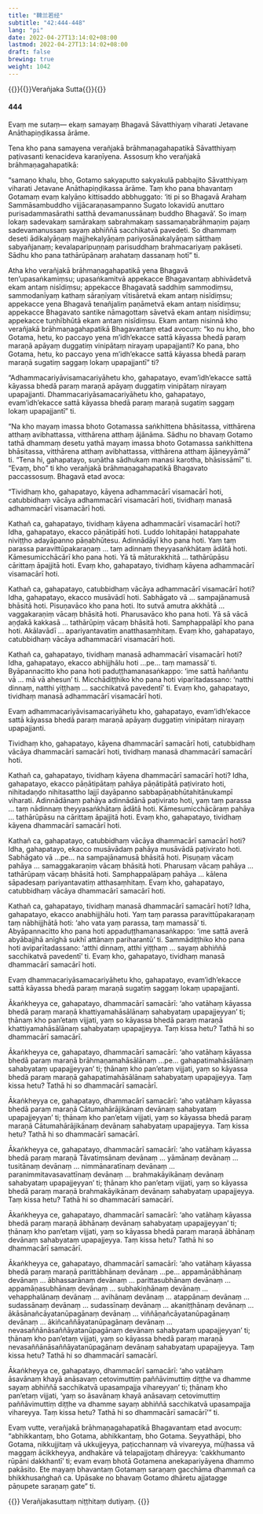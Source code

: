 ```yaml
---
title: "鞞兰若经"
subtitle: "42:444-448"
lang: "pi"
date: 2022-04-27T13:14:02+08:00
lastmod: 2022-04-27T13:14:02+08:00
draft: false
brewing: true
weight: 1042
---
```



{{<subtitle>}}{{<suttalink src="mn42">}}Verañjaka Sutta{{</suttalink>}}{{</subtitle>}}

#### 444

Evaṃ me sutaṃ— ekaṃ samayaṃ Bhagavā Sāvatthiyaṃ viharati Jetavane Anāthapiṇḍikassa ārāme.

Tena kho pana samayena verañjakā brāhmaṇagahapatikā Sāvatthiyaṃ paṭivasanti kenacideva karaṇīyena. Assosuṃ kho verañjakā brāhmaṇagahapatikā:

“samaṇo khalu, bho, Gotamo sakyaputto sakyakulā pabbajito Sāvatthiyaṃ viharati Jetavane Anāthapiṇḍikassa ārāme. Taṃ kho pana bhavantaṃ Gotamaṃ evaṃ kalyāṇo kittisaddo abbhuggato: ‘iti pi so Bhagavā Arahaṃ Sammāsambuddho vijjācaraṇasampanno Sugato lokavidū anuttaro purisadammasārathi satthā devamanussānaṃ buddho Bhagavā’. So imaṃ lokaṃ sadevakaṃ samārakaṃ sabrahmakaṃ sassamaṇabrāhmaṇiṃ pajaṃ sadevamanussaṃ sayaṃ abhiññā sacchikatvā pavedeti. So dhammaṃ deseti ādikalyāṇaṃ majjhekalyāṇaṃ pariyosānakalyāṇaṃ sātthaṃ sabyañjanaṃ; kevalaparipuṇṇaṃ parisuddhaṃ brahmacariyaṃ pakāseti. Sādhu kho pana tathārūpānaṃ arahataṃ dassanaṃ hotī” ti.

Atha kho verañjakā brāhmaṇagahapatikā yena Bhagavā ten’upasaṅkamiṃsu; upasaṅkamitvā appekacce Bhagavantaṃ abhivādetvā ekam antaṃ nisīdiṃsu; appekacce Bhagavatā saddhiṃ sammodiṃsu, sammodanīyaṃ kathaṃ sāraṇīyaṃ vītisāretvā ekam antaṃ nisīdiṃsu; appekacce yena Bhagavā tenañjaliṃ paṇāmetvā ekam antaṃ nisīdiṃsu; appekacce Bhagavato santike nāmagottaṃ sāvetvā ekam antaṃ nisīdiṃsu; appekacce tuṇhībhūtā ekam antaṃ nisīdiṃsu. Ekam antaṃ nisinnā kho verañjakā brāhmaṇagahapatikā Bhagavantaṃ etad avocuṃ: “ko nu kho, bho Gotama, hetu, ko paccayo yena m’idh’ekacce sattā kāyassa bhedā paraṃ maraṇā apāyaṃ duggatiṃ vinipātaṃ nirayaṃ upapajjanti? Ko pana, bho Gotama, hetu, ko paccayo yena m’idh’ekacce sattā kāyassa bhedā paraṃ maraṇā sugatiṃ saggaṃ lokaṃ upapajjantī” ti?

“Adhammacariyāvisamacariyāhetu kho, gahapatayo, evam’idh’ekacce sattā kāyassa bhedā paraṃ maraṇā apāyaṃ duggatiṃ vinipātaṃ nirayaṃ upapajjanti. Dhammacariyāsamacariyāhetu kho, gahapatayo, evam’idh’ekacce sattā kāyassa bhedā paraṃ maraṇā sugatiṃ saggaṃ lokaṃ upapajjantī” ti.

“Na kho mayaṃ imassa bhoto Gotamassa saṅkhittena bhāsitassa, vitthārena atthaṃ avibhattassa, vitthārena atthaṃ ājānāma. Sādhu no bhavaṃ Gotamo tathā dhammaṃ desetu yathā mayaṃ imassa bhoto Gotamassa saṅkhittena bhāsitassa, vitthārena atthaṃ avibhattassa, vitthārena atthaṃ ājāneyyāmā” ti. “Tena hi, gahapatayo, suṇātha sādhukaṃ manasi karotha, bhāsissāmī” ti. “Evaṃ, bho” ti kho verañjakā brāhmaṇagahapatikā Bhagavato paccassosuṃ. Bhagavā etad avoca:

“Tividhaṃ kho, gahapatayo, kāyena adhammacārī visamacārī hoti, catubbidhaṃ vācāya adhammacārī visamacārī hoti, tividhaṃ manasā adhammacārī visamacārī hoti.

Kathañ ca, gahapatayo, tividhaṃ kāyena adhammacārī visamacārī hoti? Idha, gahapatayo, ekacco pāṇātipātī hoti. Luddo lohitapāṇi hatappahate niviṭṭho adayāpanno pāṇabhūtesu. Adinnādāyī kho pana hoti. Yaṃ taṃ parassa paravittūpakaraṇaṃ … taṃ adinnaṃ theyyasaṅkhātaṃ ādātā hoti. Kāmesumicchācārī kho pana hoti. Yā tā māturakkhitā … tathārūpāsu cārittaṃ āpajjitā hoti. Evaṃ kho, gahapatayo, tividhaṃ kāyena adhammacārī visamacārī hoti.

Kathañ ca, gahapatayo, catubbidhaṃ vācāya adhammacārī visamacārī hoti? Idha, gahapatayo, ekacco musāvādī hoti. Sabhāgato vā … sampajānamusā bhāsitā hoti. Pisuṇavāco kho pana hoti. Ito sutvā amutra akkhātā … vaggakaraṇiṃ vācaṃ bhāsitā hoti. Pharusavāco kho pana hoti. Yā sā vācā aṇḍakā kakkasā … tathārūpiṃ vācaṃ bhāsitā hoti. Samphappalāpī kho pana hoti. Akālavādī … apariyantavatiṃ anatthasaṃhitaṃ. Evaṃ kho, gahapatayo, catubbidhaṃ vācāya adhammacārī visamacārī hoti.

Kathañ ca, gahapatayo, tividhaṃ manasā adhammacārī visamacārī hoti? Idha, gahapatayo, ekacco abhijjhālu hoti …pe… taṃ mamassā’ ti. Byāpannacitto kho pana hoti paduṭṭhamanasaṅkappo: ‘ime sattā haññantu vā … mā vā ahesun’ ti. Micchādiṭṭhiko kho pana hoti viparītadassano: ‘natthi dinnaṃ, natthi yiṭṭhaṃ … sacchikatvā pavedentī’ ti. Evaṃ kho, gahapatayo, tividhaṃ manasā adhammacārī visamacārī hoti.

Evaṃ adhammacariyāvisamacariyāhetu kho, gahapatayo, evam’idh’ekacce sattā kāyassa bhedā paraṃ maraṇā apāyaṃ duggatiṃ vinipātaṃ nirayaṃ upapajjanti.

Tividhaṃ kho, gahapatayo, kāyena dhammacārī samacārī hoti, catubbidhaṃ vācāya dhammacārī samacārī hoti, tividhaṃ manasā dhammacārī samacārī hoti.

Kathañ ca, gahapatayo, tividhaṃ kāyena dhammacārī samacārī hoti? Idha, gahapatayo, ekacco pāṇātipātaṃ pahāya pāṇātipātā paṭivirato hoti, nihitadaṇḍo nihitasattho lajjī dayāpanno sabbapāṇabhūtahitānukampī viharati. Adinnādānaṃ pahāya adinnādānā paṭivirato hoti, yaṃ taṃ parassa … taṃ nādinnaṃ theyyasaṅkhātaṃ ādātā hoti. Kāmesumicchācāraṃ pahāya … tathārūpāsu na cārittaṃ āpajjitā hoti. Evaṃ kho, gahapatayo, tividhaṃ kāyena dhammacārī samacārī hoti.

Kathañ ca, gahapatayo, catubbidhaṃ vācāya dhammacārī samacārī hoti? Idha, gahapatayo, ekacco musāvādaṃ pahāya musāvādā paṭivirato hoti. Sabhāgato vā …pe… na sampajānamusā bhāsitā hoti. Pisuṇaṃ vācaṃ pahāya … samaggakaraṇiṃ vācaṃ bhāsitā hoti. Pharusaṃ vācaṃ pahāya … tathārūpaṃ vācaṃ bhāsitā hoti. Samphappalāpaṃ pahāya … kālena sāpadesaṃ pariyantavatiṃ atthasaṃhitaṃ. Evaṃ kho, gahapatayo, catubbidhaṃ vācāya dhammacārī samacārī hoti.

Kathañ ca, gahapatayo, tividhaṃ manasā dhammacārī samacārī hoti? Idha, gahapatayo, ekacco anabhijjhālu hoti. Yaṃ taṃ parassa paravittūpakaraṇaṃ taṃ nābhijjhātā hoti: ‘aho vata yaṃ parassa, taṃ mamassā’ ti. Abyāpannacitto kho pana hoti appaduṭṭhamanasaṅkappo: ‘ime sattā averā abyābajjhā anīghā sukhī attānaṃ pariharantū’ ti. Sammādiṭṭhiko kho pana hoti aviparītadassano: ‘atthi dinnaṃ, atthi yiṭṭhaṃ … sayaṃ abhiññā sacchikatvā pavedentī’ ti. Evaṃ kho, gahapatayo, tividhaṃ manasā dhammacārī samacārī hoti.

Evaṃ dhammacariyāsamacariyāhetu kho, gahapatayo, evam’idh’ekacce sattā kāyassa bhedā paraṃ maraṇā sugatiṃ saggaṃ lokaṃ upapajjanti.

Ākaṅkheyya ce, gahapatayo, dhammacārī samacārī: ‘aho vatāhaṃ kāyassa bhedā paraṃ maraṇā khattiyamahāsālānaṃ sahabyataṃ upapajjeyyan’ ti; ṭhānaṃ kho pan’etaṃ vijjati, yaṃ so kāyassa bhedā paraṃ maraṇā khattiyamahāsālānaṃ sahabyataṃ upapajjeyya. Taṃ kissa hetu? Tathā hi so dhammacārī samacārī.

Ākaṅkheyya ce, gahapatayo, dhammacārī samacārī: ‘aho vatāhaṃ kāyassa bhedā paraṃ maraṇā brāhmaṇamahāsālānaṃ …pe… gahapatimahāsālānaṃ sahabyataṃ upapajjeyyan’ ti; ṭhānaṃ kho pan’etaṃ vijjati, yaṃ so kāyassa bhedā paraṃ maraṇā gahapatimahāsālānaṃ sahabyataṃ upapajjeyya. Taṃ kissa hetu? Tathā hi so dhammacārī samacārī.

Ākaṅkheyya ce, gahapatayo, dhammacārī samacārī: ‘aho vatāhaṃ kāyassa bhedā paraṃ maraṇā Cātumahārājikānaṃ devānaṃ sahabyataṃ upapajjeyyan’ ti; ṭhānaṃ kho pan’etaṃ vijjati, yaṃ so kāyassa bhedā paraṃ maraṇā Cātumahārājikānaṃ devānaṃ sahabyataṃ upapajjeyya. Taṃ kissa hetu? Tathā hi so dhammacārī samacārī.

Ākaṅkheyya ce, gahapatayo, dhammacārī samacārī: ‘aho vatāhaṃ kāyassa bhedā paraṃ maraṇā Tāvatiṃsānaṃ devānaṃ … yāmānaṃ devānaṃ … tusitānaṃ devānaṃ … nimmānaratīnaṃ devānaṃ … paranimmitavasavattīnaṃ devānaṃ … brahmakāyikānaṃ devānaṃ sahabyataṃ upapajjeyyan’ ti; ṭhānaṃ kho pan’etaṃ vijjati, yaṃ so kāyassa bhedā paraṃ maraṇā brahmakāyikānaṃ devānaṃ sahabyataṃ upapajjeyya. Taṃ kissa hetu? Tathā hi so dhammacārī samacārī.

Ākaṅkheyya ce, gahapatayo, dhammacārī samacārī: ‘aho vatāhaṃ kāyassa bhedā paraṃ maraṇā ābhānaṃ devānaṃ sahabyataṃ upapajjeyyan’ ti; ṭhānaṃ kho pan’etaṃ vijjati, yaṃ so kāyassa bhedā paraṃ maraṇā ābhānaṃ devānaṃ sahabyataṃ upapajjeyya. Taṃ kissa hetu? Tathā hi so dhammacārī samacārī.

Ākaṅkheyya ce, gahapatayo, dhammacārī samacārī: ‘aho vatāhaṃ kāyassa bhedā paraṃ maraṇā parittābhānaṃ devānaṃ …pe… appamāṇābhānaṃ devānaṃ … ābhassarānaṃ devānaṃ … parittasubhānaṃ devānaṃ … appamāṇasubhānaṃ devānaṃ … subhakiṇhānaṃ devānaṃ … vehapphalānaṃ devānaṃ … avihānaṃ devānaṃ … atappānaṃ devānaṃ … sudassānaṃ devānaṃ … sudassīnaṃ devānaṃ … akaniṭṭhānaṃ devānaṃ … ākāsānañcāyatanūpagānaṃ devānaṃ … viññāṇañcāyatanūpagānaṃ devānaṃ … ākiñcaññāyatanūpagānaṃ devānaṃ … nevasaññānāsaññāyatanūpagānaṃ devānaṃ sahabyataṃ upapajjeyyan’ ti; ṭhānaṃ kho pan’etaṃ vijjati, yaṃ so kāyassa bhedā paraṃ maraṇā nevasaññānāsaññāyatanūpagānaṃ devānaṃ sahabyataṃ upapajjeyya. Taṃ kissa hetu? Tathā hi so dhammacārī samacārī.

Ākaṅkheyya ce, gahapatayo, dhammacārī samacārī: ‘aho vatāhaṃ āsavānaṃ khayā anāsavaṃ cetovimuttiṃ paññāvimuttiṃ diṭṭhe va dhamme sayaṃ abhiññā sacchikatvā upasampajja vihareyyan’ ti; ṭhānaṃ kho pan’etaṃ vijjati, ‘yaṃ so āsavānaṃ khayā anāsavaṃ cetovimuttiṃ paññāvimuttiṃ diṭṭhe va dhamme sayaṃ abhiññā sacchikatvā upasampajja vihareyya. Taṃ kissa hetu? Tathā hi so dhammacārī samacārī’” ti.

Evaṃ vutte, verañjakā brāhmaṇagahapatikā Bhagavantaṃ etad avocuṃ: “abhikkantaṃ, bho Gotama, abhikkantaṃ, bho Gotama. Seyyathāpi, bho Gotama, nikkujjitaṃ vā ukkujjeyya, paṭicchannaṃ vā vivareyya, mūḷhassa vā maggaṃ ācikkheyya, andhakāre vā telapajjotaṃ dhāreyya: ‘cakkhumanto rūpāni dakkhantī’ ti; evam evaṃ bhotā Gotamena anekapariyāyena dhammo pakāsito. Ete mayaṃ bhavantaṃ Gotamaṃ saraṇaṃ gacchāma dhammañ ca bhikkhusaṅghañ ca. Upāsake no bhavaṃ Gotamo dhāretu ajjatagge pāṇupete saraṇaṃ gate” ti.


{{<eof>}}
    Verañjakasuttaṃ niṭṭhitaṃ dutiyaṃ.
{{</eof>}}